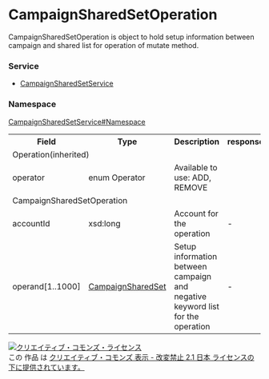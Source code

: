 # CampaignSharedSetOperation
CampaignSharedSetOperation is object to hold setup information between campaign and shared list for operation of mutate method.

### Service
+ [CampaignSharedSetService](../../services/CampaignSharedSetService.md)

### Namespace
[CampaignSharedSetService#Namespace](../../services/CampaignSharedSetService.md#namespace)

<table>
 <tr>
  <th>Field</th>
  <th>Type</th>
  <th>Description</th>
  <th>response</th>
  <th>get</th>
  <th>add</th>
  <th>set</th>
  <th>remove</th>
 </tr>
 <tr>
  <td colspan="8">Operation(inherited)</td>
 </tr>
 <tr>
  <td>operator</td>
  <td>enum Operator</td>
  <td>Available to use: ADD, REMOVE</td>
  <td colspan="5"></td>
 </tr>
 <tr>
  <td colspan="8">CampaignSharedSetOperation</td>
 </tr>
 <tr>
  <td>accountId</td>
  <td>xsd:long</td>
  <td>Account for the operation</td>
  <td>-</td>
  <td>‐</td>
  <td>Requirement</td>
  <td>‐</td>
  <td>Requirement</td>
 </tr>
  <tr>
  <td>operand[1..1000]</td>
  <td><a href="CampaignSharedSet.md">CampaignSharedSet</a></td>
  <td>Setup information between campaign and negative keyword list for the operation</td>
  <td>-</td>
  <td>‐</td>
  <td>Requirement</td>
  <td>‐</td>
  <td>Requirement</td>
 </tr>
</table>

<a rel="license" href="http://creativecommons.org/licenses/by-nd/2.1/jp/">
<img alt="クリエイティブ・コモンズ・ライセンス" style="border-width:0" src="https://i.creativecommons.org/l/by-nd/2.1/jp/88x31.png" /></a><br />この 作品 は <a rel="license" href="http://creativecommons.org/licenses/by-nd/2.1/jp/">クリエイティブ・コモンズ 表示 - 改変禁止 2.1 日本 ライセンスの下に提供されています。</a>
